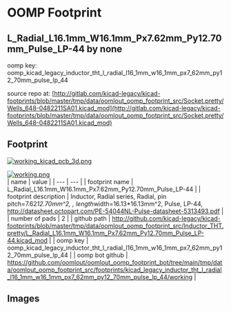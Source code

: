 # OOMP Footprint  
## L_Radial_L16.1mm_W16.1mm_Px7.62mm_Py12.70mm_Pulse_LP-44  by none  
  
oomp key: oomp_kicad_legacy_inductor_tht_l_radial_l16_1mm_w16_1mm_px7_62mm_py12_70mm_pulse_lp_44  
  
source repo at: [http://gitlab.com/kicad-legacy/kicad-footprints/blob/master/tmp/data/oomlout_oomp_footprint_src/Socket.pretty/Wells_648-0482211SA01.kicad_mod](http://gitlab.com/kicad-legacy/kicad-footprints/blob/master/tmp/data/oomlout_oomp_footprint_src/Socket.pretty/Wells_648-0482211SA01.kicad_mod)  
## Footprint  
  
[![working_kicad_pcb_3d.png](working_kicad_pcb_3d_600.png)](working_kicad_pcb_3d.png)  
  
[![working.png](working_600.png)](working.png)  
| name | value | 
| --- | --- | 
| footprint name | L_Radial_L16.1mm_W16.1mm_Px7.62mm_Py12.70mm_Pulse_LP-44 | 
| footprint description | Inductor, Radial series, Radial, pin pitch=7.62*12.70mm^2, , length*width=16.13*16.13mm^2, Pulse, LP-44, http://datasheet.octopart.com/PE-54044NL-Pulse-datasheet-5313493.pdf | 
| number of pads | 2 | 
| github path | http://github.com/kicad-legacy/kicad-footprints/blob/master/tmp/data/oomlout_oomp_footprint_src/Inductor_THT.pretty/L_Radial_L16.1mm_W16.1mm_Px7.62mm_Py12.70mm_Pulse_LP-44.kicad_mod | 
| oomp key | oomp_kicad_legacy_inductor_tht_l_radial_l16_1mm_w16_1mm_px7_62mm_py12_70mm_pulse_lp_44 | 
| oomp bot github | https://github.com/oomlout/oomlout_oomp_footprint_bot/tree/main/tmp/data/oomlout_oomp_footprint_src/footprints/kicad_legacy_inductor_tht_l_radial_l16_1mm_w16_1mm_px7_62mm_py12_70mm_pulse_lp_44/working | 
## Images  

